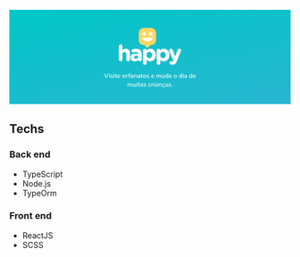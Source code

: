 <p align="center">
  <img src="./.github/banner.svg" alt="Logo da Proffy" width="1000px" />
</p>

<h2>Techs</h2>

<h3>Back end</h3>
<ul>
  <li>TypeScript</li>
  <li>Node.js</li>
  <li>TypeOrm</li>
</ul>

<h3>Front end</h3>
<ul>
  <li>ReactJS</li>
  <li>SCSS</li>
</ul>
